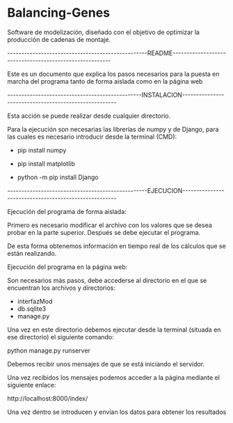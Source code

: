 # Balancing-Genes
Software de modelización, diseñado con el objetivo de optimizar la producción de cadenas de montaje. 

--------------------------------------------------README--------------------------------------------------------

Este es un documento que explica los pasos necesarios para la puesta en marcha del programa tanto de forma aislada como en la página web

------------------------------------------------INSTALACION------------------------------------------------------

Esta acción se puede realizar desde cualquier directorio.

Para la ejecución son necesarias las librerías de numpy y de Django, para las cuales es necesario introducir desde la terminal (CMD):


- pip install numpy

- pip install matplotlib
 
- python -m pip install Django


--------------------------------------------------EJECUCION------------------------------------------------------

Ejecución del programa de forma aislada:

Primero es necesario modificar el archivo con los valores que se desea probar en la parte superior.
Después se debe ejecutar el programa.

De esta forma obtenemos información en tiempo real de los cálculos que se están realizando.

Ejecución del programa en la página web:

Son necesarios más pasos, debe accederse al directorio en el que se encuentran los archivos y directorios:

- interfazMod
- db.sqlite3
- manage.py

Una vez en este directorio debemos ejecutar desde la terminal (situada en ese directorio) el siguiente comando:

 python manage.py runserver

Debemos recibir unos mensajes de que se está iniciando el servidor.

Una vez recibidos los mensajes podemos acceder a la página mediante el siguiente enlace:

http://localhost:8000/index/

Una vez dentro se introducen y envían los datos para obtener los resultados
